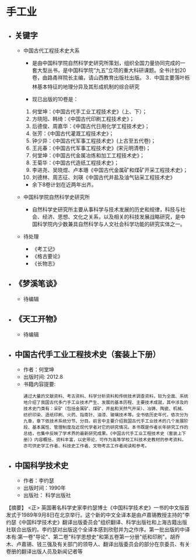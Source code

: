# 手工业

* ## 关键字
    * 中国古代工程技术史大系
        * 是由中国科学院自然科学史研究所策划，组织全国力量协同完成的一套大型丛书，是中国科学院“九五”立项的重大科研课题。全书计划20卷，由路甬祥院长主编，请山西教育出版社出版。
        3．中国主要落叶栎林基本特征的地理分异及其形成机制的综合研究

        * 现已出版的10卷是：
        1. 何堂坤：《中国古代手工业工程技术史》（上、下）；
        1. 方晓阳、韩绮：《中国古代印刷工程技术史》；
        1. 后德俊、周嘉华：《中国古代日用化学工程技术史》；
        1. 张芳：《中国古代灌溉工程技术史》；
        1. 钟少异：《中国古代军事工程技术史》(上古至五代卷)；
        1. 王兆春：《中国古代军事工程技术史》(宋元明清卷)；
        1. 何堂坤：《中国古代金属冶炼和加工工程技术史》；
        1. 王菊华：《中国古代造纸工程技术史》；
        1. 李进尧、吴晓煜、卢本珊《中国古代金属矿和煤矿开采工程技术史》；
        1. 刘德林、周志征、刘瑛《中国古代井盐及油气钻采工程技术史》
        * 余下8卷计划在近两年出齐。



    * 中国科学院自然科学史研究所
        * 自然科学史研究所主要从事科学与技术发展的历史和规律，科技与社会、经济、思想、文化之关系，以及相关的科技发展战略研究，是中国科学院内少数兼具自然科学与人文社会科学功能的研究实体之一。


    * 待处理
       * 《考工记》
       * 《格古要论》
       * 《长物志》


* ## 《梦溪笔谈》
    * 待编辑

* ## 《天工开物》
    * 待编辑

* ## 中国古代手工业工程技术史（套装上下册）
    * 作者：何堂坤
    * 出版时间: 2012.8
    * 书籍内容提要:  
        ```
        通过大量的文献资料、考古资料、科学分析资料和传统技术调查资料，较为全面、系统地介绍了我国古代多门手工业技术产生、发展的基本历程、主要技术成就，其中涉及的技术史门类有：采矿（包括金属矿、煤矿、井盐和天然气开采）、冶铸、陶瓷、机械、纺织印染、造纸印刷、火药、指南针、油漆、玻璃技术等。全书依历史年代，依次分为九章，章下依技术系统分节、分目。前言中主要介绍我国古代手工业技术的几个发展阶段、基本属性、管理制度及近现代学者对它的研究情况。本书既是作者长年研究工作的总结，也集中反映了学术界的最新研究成果。《中国古代手工业工程技术史（套装上下册）》内容概括，资料丰富，以史带论，可作为高等学校工科技术史教材的参考资料，亦可供史学工作者、科技史工作者、文物考古工作者阅读和参考。
        ```




* ## 中国科学技术史
    * 作者：李约瑟
    * 出版时间：1990年
    * 出版社： 科学出版社




【摘要】 <正> 英国著名科学史家李约瑟博士《中国科学技术史》一书的中文版首发式于1989年9月8日在北京举行。这个新的中文全译本是由卢嘉锡教授主持的"李约瑟《中国科学技术史》翻译出版委员会"组织翻译、科学出版社和上海古籍出版社联合出版的。李约瑟对出版这个全译本感到欣慰并为之作序。第一批出版的中译本有:第一卷"导论"、第二卷"科学思想史"和第五卷第一分册"纸和印刷"。胡乔木、卢嘉锡、钱三强及有关部门的领导人、翻译出版委员会的部分在京委员、有关卷册的翻译出版人员及新闻记者等 
